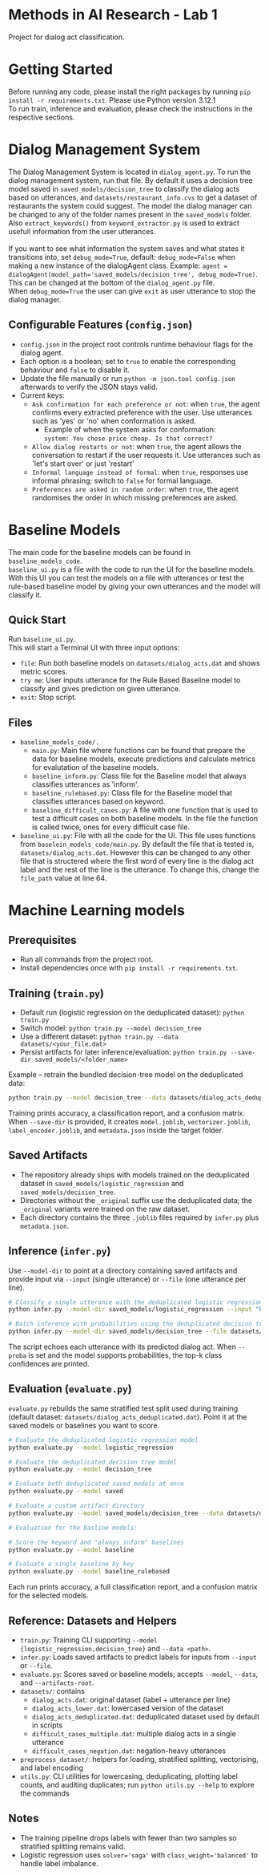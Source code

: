 # Methods in AI Research - Lab 1

Project for dialog act classification.

# Getting Started
Before running any code, please install the right packages by running `pip install -r requirements.txt`. Please use Python version 3.12.1
<br>To run train, inference and evaluation, please check the instructions in the respective sections.

# Dialog Management System
The Dialog Management System is located in `dialog_agent.py`. To run the dialog management system, run that file. By default it uses a decision tree model saved in `saved_models/decision_tree` to classify the dialog acts based on utterances, and `datasets/restaurant_info.cvs` to get a dataset of restaurants the system could suggest. The model the dialog manager can be changed to any of the folder names present in the `saved_models` folder. Also `extract_keywords()` from `keyword_extractor.py` is used to extract usefull information from the user utterances. 
<br><br>
If you want to see what information the system saves and what states it transitions into, set `debug_mode=True`, default: `debug_mode=False` when making a new instance of the dialogAgent class. Example: `agent = dialogAgent(model_path='saved_models/decision_tree', debug_mode=True)`. This can be changed at the bottom of the `dialog_agent.py` file. 
<br>When `debug_mode=True` the user can give `exit` as user utterance to stop the dialog manager.

## Configurable Features (`config.json`)
- `config.json` in the project root controls runtime behaviour flags for the dialog agent.
- Each option is a boolean; set to `true` to enable the corresponding behaviour and `false` to disable it.
- Update the file manually or run `python -m json.tool config.json` afterwards to verify the JSON stays valid.
- Current keys:
  - `Ask confirmation for each preference or not`: when `true`, the agent confirms every extracted preference with the user. Use utterances such as 'yes' or 'no' when conformation is asked. 
    - Example of when the system asks for conformation: <br>`system: You chose price cheap. Is that correct?`
  - `Allow dialog restarts or not`: when `true`, the agent allows the conversation to restart if the user requests it. Use utterances such as 'let's start over' or just 'restart' 
  - `Informal language instead of formal`: when `true`, responses use informal phrasing; switch to `false` for formal language.
  - `Preferences are asked in random order`: when `true`, the agent randomises the order in which missing preferences are asked.

# Baseline Models
The main code for the baseline models can be found in `baseline_models_code`.
<br>
`baseline_ui.py` is a file with the code to run the UI for the baseline models. With this UI you can test the models on a file with utterances or test the rule-based baseline model by giving your own utterances and the model will classify it.

## Quick Start
Run `baseline_ui.py`.<br>
This will start a Terminal UI with three input options:
- `file`: Run both baseline models on `datasets/dialog_acts.dat` and shows metric scores.
- `try me`: User inputs utterance for the Rule Based Baseline model to classify and gives prediction on given utterance.
- `exit`: Stop script.

## Files 
- `baseline_models_code/.`
  - `main.py`: Main file where functions can be found that prepare the data for baseline models, execute predictions and calculate metrics for evalutation of the baseline models. 
  - `baseline_inform.py`: Class file for the Baseline model that always classifies utterances as 'inform'.
  - `baseline_rulebased.py`: Class file for the Baseline model that classifies utterances based on keyword.
  - `baseline_difficult_cases.py`: A file with one function that is used to test a difficult cases on both baseline models. In the file the function is called twice, ones for every difficult case file.
- `baseline_ui.py`: File with all the code for the UI. This file uses functions from `baselein_models_code/main.py`. By default the file that is tested is, `datasets/dialog_acts.dat`. However this can be changed to any other file that is structered where the first word of every line is the dialog act label and the rest of the line is the utterance. To change this, change the `file_path` value at line 64.

# Machine Learning models

## Prerequisites
- Run all commands from the project root.
- Install dependencies once with `pip install -r requirements.txt`.

## Training (`train.py`)
- Default run (logistic regression on the deduplicated dataset): `python train.py`
- Switch model: `python train.py --model decision_tree`
- Use a different dataset: `python train.py --data datasets/<your_file.dat>`
- Persist artifacts for later inference/evaluation: `python train.py --save-dir saved_models/<folder_name>`

Example – retrain the bundled decision-tree model on the deduplicated data:

```bash
python train.py --model decision_tree --data datasets/dialog_acts_deduplicated.dat --save-dir saved_models_new/decision_tree
```

Training prints accuracy, a classification report, and a confusion matrix. When `--save-dir` is provided, it creates `model.joblib`, `vectorizer.joblib`, `label_encoder.joblib`, and `metadata.json` inside the target folder.

## Saved Artifacts
- The repository already ships with models trained on the deduplicated dataset in `saved_models/logistic_regression` and `saved_models/decision_tree`.
- Directories without the `_original` suffix use the deduplicated data; the `_original` variants were trained on the raw dataset.
- Each directory contains the three `.joblib` files required by `infer.py` plus `metadata.json`.

## Inference (`infer.py`)
Use `--model-dir` to point at a directory containing saved artifacts and provide input via `--input` (single utterance) or `--file` (one utterance per line).

```bash
# Classify a single utterance with the deduplicated logistic regression model
python infer.py --model-dir saved_models/logistic_regression --input "book a table for two in rome"

# Batch inference with probabilities using the deduplicated decision tree. Use the --file argument to run inference on a file containing multiple utterances
python infer.py --model-dir saved_models/decision_tree --file datasets/samples.txt
```

The script echoes each utterance with its predicted dialog act. When `--proba` is set and the model supports probabilities, the top-k class confidences are printed.

## Evaluation (`evaluate.py`)
`evaluate.py` rebuilds the same stratified test split used during training (default dataset: `datasets/dialog_acts_deduplicated.dat`). Point it at the saved models or baselines you want to score.

```bash
# Evaluate the deduplicated logistic regression model
python evaluate.py --model logistic_regression

# Evaluate the deduplicated decision tree model
python evaluate.py --model decision_tree

# Evaluate both deduplicated saved models at once
python evaluate.py --model saved

# Evaluate a custom artifact directory
python evaluate.py --model saved_models/decision_tree --data datasets/dialog_acts_deduplicated.dat

# Evaluation for the basline models:  

# Score the keyword and "always inform" baselines
python evaluate.py --model baseline

# Evaluate a single baseline by key
python evaluate.py --model baseline_rulebased

```

Each run prints accuracy, a full classification report, and a confusion matrix for the selected models.

## Reference: Datasets and Helpers
- `train.py`: Training CLI supporting `--model {logistic_regression,decision_tree}` and `--data <path>`.
- `infer.py`: Loads saved artifacts to predict labels for inputs from `--input` or `--file`.
- `evaluate.py`: Scores saved or baseline models; accepts `--model`, `--data`, and `--artifacts-root`.
- `datasets/`: contains
  - `dialog_acts.dat`: original dataset (label + utterance per line)
  - `dialog_acts_lower.dat`: lowercased version of the dataset
  - `dialog_acts_deduplicated.dat`: deduplicated dataset used by default in scripts
  - `difficult_cases_multiple.dat`: multiple dialog acts in a single utterance
  - `difficult_cases_negation.dat`: negation-heavy utterances
- `preprocess_dataset/`: helpers for loading, stratified splitting, vectorising, and label encoding
- `utils.py`: CLI utilities for lowercasing, deduplicating, plotting label counts, and auditing duplicates; run `python utils.py --help` to explore the commands

## Notes
- The training pipeline drops labels with fewer than two samples so stratified splitting remains valid.
- Logistic regression uses `solver='saga'` with `class_weight='balanced'` to handle label imbalance.
